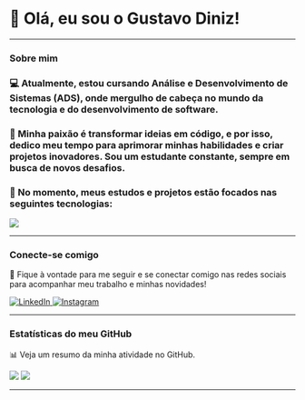 # 👋 Olá, eu sou o Gustavo Diniz!

---

### Sobre mim

### 💻 Atualmente, estou cursando **Análise e Desenvolvimento de Sistemas (ADS)**, onde mergulho de cabeça no mundo da tecnologia e do desenvolvimento de software.

### 🚀 Minha paixão é transformar ideias em código, e por isso, dedico meu tempo para aprimorar minhas habilidades e criar projetos inovadores. Sou um estudante constante, sempre em busca de novos desafios.

### 🌱 No momento, meus estudos e projetos estão focados nas seguintes tecnologias:

<p align="left">
  <a href="https://skillicons.dev">
    <img src="https://skillicons.dev/icons?i=java,python,html,css,javascript,typescript,git,spring,linux,aws" />
  </a>
</p>

---

### Conecte-se comigo

🔗 Fique à vontade para me seguir e se conectar comigo nas redes sociais para acompanhar meu trabalho e minhas novidades!

<p align="left">
<a href="https://www.linkedin.com/in/gustavo-diniz-30397b29a/" target="_blank">
  <img src="https://img.shields.io/badge/LinkedIn-0077B5?style=for-the-badge&logo=linkedin&logoColor=white" alt="LinkedIn"/>
</a>
<a href="https://www.instagram.com/gdinizz_21/" target="_blank">
  <img src="https://img.shields.io/badge/Instagram-E4405F?style=for-the-badge&logo=instagram&logoColor=white" alt="Instagram"/>
</a>
</p>

---

### Estatísticas do meu GitHub

📊 Veja um resumo da minha atividade no GitHub.

<picture>
  <source srcset="https://github-readme-stats.vercel.app/api?username=Gugzz21&show_icons=true&theme=dark" media="(prefers-color-scheme: dark)" />
  <source srcset="https://github-readme-stats.vercel.app/api?username=Gugzz21&show_icons=true&theme=dark" media="(prefers-color-scheme: dark)" />
  <img src="https://github-readme-stats.vercel.app/api?username=Gugzz21&show_icons=true&theme=nord" />
</picture>

<picture>
  <source srcset="https://github-readme-stats.vercel.app/api/top-langs/?username=Gugzz21&layout=compact&theme=dark" media="(prefers-color-scheme: dark)" />
  <source srcset="https://github-readme-stats.vercel.app/api/top-langs/?username=Gugzz21&layout=compact&theme=dark" media="(prefers-color-scheme: dark)" />
  <img src="https://github-readme-stats.vercel.app/api/top-langs/?username=Gugzz21&layout=compact&theme=nord" />
</picture>


---
